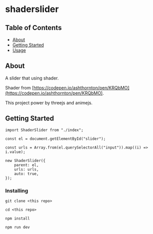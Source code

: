 # shaderslider

## Table of Contents

- [About](#about)
- [Getting Started](#getting_started)
- [Usage](#usage)

## About <a name = "about"></a>
A slider that using shader.

Shader from [https://codepen.io/ashthornton/pen/KRQbMO](https://codepen.io/ashthornton/pen/KRQbMO).

This project power by threejs and animejs.

## Getting Started <a name = "getting_started"></a>

```
import ShaderSlider from "./index";

const el = document.getElementById("slider");

const urls = Array.from(el.querySelectorAll("input")).map((i) => i.value);

new ShaderSlider({
    parent: el,
    urls: urls,
    auto: true,
});

```

### Installing

```
git clone <this repo>

cd <this repo>

npm install

npm run dev
```